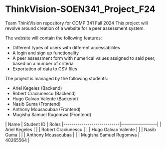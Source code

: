 # ThinkVision-SOEN341_Project_F24
Team ThinkVision repository for COMP 341 Fall 2024
This project will revolve around creation of a website for a peer assessment system.

The website will contain the following features:
- Different types of users with different accessabilites
- A login and sign up functionality
- A peer assessment form with numerical values assigned to said peer, based on a number of criteria
- Exportation of data to CSV files

The project is managed by the following students:
- Ariel Kegeles (Backend)
- Robert Craciunescu (Backend)
- Hugo Galvao Valente (Backend)
- Nasib Guma (Frontend)
- Anthony Mousaoubaa (Frontend)
- Mugisha Samuel Rugomwa (Frontend)



|             Name           |     Student ID   |    Roles
|----------------------------|------------------|
|       Ariel Kegeles        |                  |
|     Robert Craciunescu     |                  |
|     Hugo Galvao Valente    |                  |
|        Nasib Guma          |                  |
|     Anthony Mousaoubaa     |                  |
|   Mugisha Samuel Rugomwa   |      40265564    |

